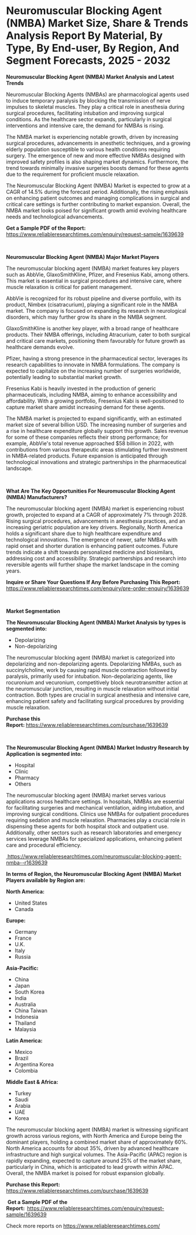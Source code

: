 <p><h1>Neuromuscular Blocking Agent (NMBA) Market Size, Share & Trends Analysis Report By Material, By Type, By End-user, By Region, And Segment Forecasts, 2025 - 2032</h1></p><p><strong>Neuromuscular Blocking Agent (NMBA) Market Analysis and Latest Trends</strong></p>
<p><p>Neuromuscular Blocking Agents (NMBAs) are pharmacological agents used to induce temporary paralysis by blocking the transmission of nerve impulses to skeletal muscles. They play a critical role in anesthesia during surgical procedures, facilitating intubation and improving surgical conditions. As the healthcare sector expands, particularly in surgical interventions and intensive care, the demand for NMBAs is rising.</p><p>The NMBA market is experiencing notable growth, driven by increasing surgical procedures, advancements in anesthetic techniques, and a growing elderly population susceptible to various health conditions requiring surgery. The emergence of new and more effective NMBAs designed with improved safety profiles is also shaping market dynamics. Furthermore, the trend towards minimally invasive surgeries boosts demand for these agents due to the requirement for proficient muscle relaxation.</p><p>The Neuromuscular Blocking Agent (NMBA) Market is expected to grow at a CAGR of 14.5% during the forecast period. Additionally, the rising emphasis on enhancing patient outcomes and managing complications in surgical and critical care settings is further contributing to market expansion. Overall, the NMBA market looks poised for significant growth amid evolving healthcare needs and technological advancements.</p></p>
<p><strong>Get a Sample PDF of the Report:&nbsp;</strong> <a href="https://www.reliableresearchtimes.com/enquiry/request-sample/1639639?utm_campaign=3290&utm_medium=2&utm_source=Github&utm_content=ia&utm_term=09032025&utm_id=neuromuscular-blocking-agent-nmba">https://www.reliableresearchtimes.com/enquiry/request-sample/1639639</a></p>
<p>&nbsp;</p>
<p><strong>Neuromuscular Blocking Agent (NMBA) Major Market Players</strong></p>
<p><p>The neuromuscular blocking agent (NMBA) market features key players such as AbbVie, GlaxoSmithKline, Pfizer, and Fresenius Kabi, among others. This market is essential in surgical procedures and intensive care, where muscle relaxation is critical for patient management.</p><p>AbbVie is recognized for its robust pipeline and diverse portfolio, with its product, Nimbex (cisatracurium), playing a significant role in the NMBA market. The company is focused on expanding its research in neurological disorders, which may further grow its share in the NMBA segment.</p><p>GlaxoSmithKline is another key player, with a broad range of healthcare products. Their NMBA offerings, including Atracurium, cater to both surgical and critical care markets, positioning them favourably for future growth as healthcare demands evolve.</p><p>Pfizer, having a strong presence in the pharmaceutical sector, leverages its research capabilities to innovate in NMBA formulations. The company is expected to capitalize on the increasing number of surgeries worldwide, potentially leading to substantial market growth. </p><p>Fresenius Kabi is heavily invested in the production of generic pharmaceuticals, including NMBA, aiming to enhance accessibility and affordability. With a growing portfolio, Fresenius Kabi is well-positioned to capture market share amidst increasing demand for these agents.</p><p>The NMBA market is projected to expand significantly, with an estimated market size of several billion USD. The increasing number of surgeries and a rise in healthcare expenditure globally support this growth. Sales revenue for some of these companies reflects their strong performance; for example, AbbVie's total revenue approached $58 billion in 2022, with contributions from various therapeutic areas stimulating further investment in NMBA-related products. Future expansion is anticipated through technological innovations and strategic partnerships in the pharmaceutical landscape.</p></p>
<p>&nbsp;</p>
<p><strong>What Are The Key Opportunities For Neuromuscular Blocking Agent (NMBA) Manufacturers?</strong></p>
<p><p>The neuromuscular blocking agent (NMBA) market is experiencing robust growth, projected to expand at a CAGR of approximately 7% through 2028. Rising surgical procedures, advancements in anesthesia practices, and an increasing geriatric population are key drivers. Regionally, North America holds a significant share due to high healthcare expenditure and technological innovations. The emergence of newer, safer NMBAs with rapid onset and shorter duration is enhancing patient outcomes. Future trends indicate a shift towards personalized medicine and biosimilars, addressing cost and accessibility. Strategic partnerships and research into reversible agents will further shape the market landscape in the coming years.</p></p>
<p><strong>Inquire or Share Your Questions If Any Before Purchasing This Report:</strong> <a href="https://www.reliableresearchtimes.com/enquiry/pre-order-enquiry/1639639?utm_campaign=3290&utm_medium=2&utm_source=Github&utm_content=ia&utm_term=09032025&utm_id=neuromuscular-blocking-agent-nmba">https://www.reliableresearchtimes.com/enquiry/pre-order-enquiry/1639639</a></p>
<p>&nbsp;</p>
<p><strong>Market Segmentation</strong></p>
<p><strong>The Neuromuscular Blocking Agent (NMBA) Market Analysis by types is segmented into:</strong></p>
<p><ul><li>Depolarizing</li><li>Non-depolarizing</li></ul></p>
<p><p>The neuromuscular blocking agent (NMBA) market is categorized into depolarizing and non-depolarizing agents. Depolarizing NMBAs, such as succinylcholine, work by causing rapid muscle contraction followed by paralysis, primarily used for intubation. Non-depolarizing agents, like rocuronium and vecuronium, competitively block neurotransmitter action at the neuromuscular junction, resulting in muscle relaxation without initial contraction. Both types are crucial in surgical anesthesia and intensive care, enhancing patient safety and facilitating surgical procedures by providing muscle relaxation.</p></p>
<p><strong>Purchase this Report:&nbsp;</strong><a href="https://www.reliableresearchtimes.com/purchase/1639639?utm_campaign=3290&utm_medium=2&utm_source=Github&utm_content=ia&utm_term=09032025&utm_id=neuromuscular-blocking-agent-nmba">https://www.reliableresearchtimes.com/purchase/1639639</a></p>
<p>&nbsp;</p>
<p><strong>The Neuromuscular Blocking Agent (NMBA) Market Industry Research by Application is segmented into:</strong></p>
<p><ul><li>Hospital</li><li>Clinic</li><li>Pharmacy</li><li>Others</li></ul></p>
<p><p>The neuromuscular blocking agent (NMBA) market serves various applications across healthcare settings. In hospitals, NMBAs are essential for facilitating surgeries and mechanical ventilation, aiding intubation, and improving surgical conditions. Clinics use NMBAs for outpatient procedures requiring sedation and muscle relaxation. Pharmacies play a crucial role in dispensing these agents for both hospital stock and outpatient use. Additionally, other sectors such as research laboratories and emergency services leverage NMBAs for specialized applications, enhancing patient care and procedural efficiency.</p></p>
<p><a href="https://www.reliableresearchtimes.com/neuromuscular-blocking-agent-nmba--r1639639?utm_campaign=3290&utm_medium=2&utm_source=Github&utm_content=ia&utm_term=09032025&utm_id=neuromuscular-blocking-agent-nmba">&nbsp;https://www.reliableresearchtimes.com/neuromuscular-blocking-agent-nmba--r1639639</a></p>
<p><strong>In terms of Region, the Neuromuscular Blocking Agent (NMBA) Market Players available by Region are:</strong></p>
<p>
    <p> <strong> North America: </strong>
        <ul>
            <li>United States</li>
            <li>Canada</li>
        </ul>
        </p> 
    <p> <strong> Europe: </strong>
        <ul>
            <li>Germany</li>
            <li>France</li>
            <li>U.K.</li>
            <li>Italy</li>
            <li>Russia</li>
        </ul>
        </p> 
    <p> <strong> Asia-Pacific: </strong>
        <ul>
            <li>China</li>
            <li>Japan</li>
            <li>South Korea</li>
            <li>India</li>
            <li>Australia</li>
            <li>China Taiwan</li>
            <li>Indonesia</li>
            <li>Thailand</li>
            <li>Malaysia</li>
        </ul>
        </p> 
    <p> <strong> Latin America: </strong>
        <ul>
            <li>Mexico</li>
            <li>Brazil</li>
            <li>Argentina Korea</li>
            <li>Colombia</li>
        </ul>
        </p> 
    <p> <strong> Middle East & Africa: </strong>
        <ul>
            <li>Turkey</li>
            <li>Saudi</li>
            <li>Arabia</li>
            <li>UAE</li>
            <li>Korea</li>
        </ul>
    </p>
    </p>
<p><p>The neuromuscular blocking agent (NMBA) market is witnessing significant growth across various regions, with North America and Europe being the dominant players, holding a combined market share of approximately 60%. North America accounts for about 35%, driven by advanced healthcare infrastructure and high surgical volumes. The Asia-Pacific (APAC) region is rapidly expanding, expected to capture around 25% of the market share, particularly in China, which is anticipated to lead growth within APAC. Overall, the NMBA market is poised for robust expansion globally.</p></p>
<p><strong>Purchase this Report: </strong><a href="https://www.reliableresearchtimes.com/purchase/1639639?utm_campaign=3290&utm_medium=2&utm_source=Github&utm_content=ia&utm_term=09032025&utm_id=neuromuscular-blocking-agent-nmba">https://www.reliableresearchtimes.com/purchase/1639639</a></p>
<p>&nbsp;<strong>Get a Sample PDF of the Report:&nbsp;&nbsp;</strong><a href="https://www.reliableresearchtimes.com/enquiry/request-sample/1639639?utm_campaign=3290&utm_medium=2&utm_source=Github&utm_content=ia&utm_term=09032025&utm_id=neuromuscular-blocking-agent-nmba">https://www.reliableresearchtimes.com/enquiry/request-sample/1639639</a></p>
<p><strong></strong></p>
<p>Check more reports on <a href="https://www.reliableresearchtimes.com/?utm_campaign=3290&utm_medium=2&utm_source=Github&utm_content=ia&utm_term=09032025&utm_id=neuromuscular-blocking-agent-nmba">https://www.reliableresearchtimes.com/</a></p>